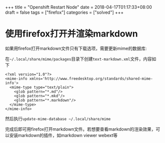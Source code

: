 +++
title = "Openshift Restart Node"
date = 2018-04-17T01:17:33+08:00
draft = false
tags = ["firefox"]
categories = ["solved"]
+++

# 使用firefox打开并渲染markdown

如果用firefox打开markdown文件只有下载选项，需要更新mime的数据库:

在`~/.local/share/mime/packages`目录下创建`text-markdown.xml`文件，内容如下

```
<?xml version="1.0"?>
<mime-info xmlns='http://www.freedesktop.org/standards/shared-mime-info'>
  <mime-type type="text/plain">
    <glob pattern="*.md"/>
    <glob pattern="*.mkd"/>
    <glob pattern="*.markdown"/>
  </mime-type>
</mime-info>
```

然后执行`update-mime-database ~/.local/share/mime`

完成后即可用firefox打开markdown文件。若想要查看markdown的渲染效果，可以安装markdown的插件，如markdown viewer webext等
